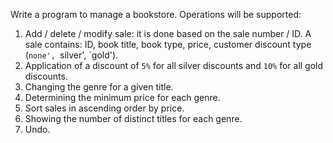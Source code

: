 Write a program to manage a bookstore. Operations will be supported:
1. Add / delete / modify sale: it is done based on the sale number / ID. A sale contains: ID, book title, book type, price, customer discount type (`none', `silver', `gold').
2. Application of a discount of `5%` for all silver discounts and `10%` for all gold discounts.
3. Changing the genre for a given title.
4. Determining the minimum price for each genre.
5. Sort sales in ascending order by price.
6. Showing the number of distinct titles for each genre.
7. Undo.